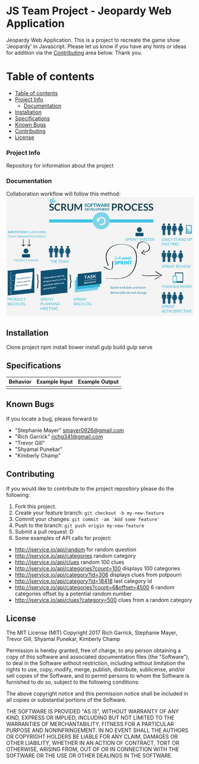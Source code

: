 

# JS Team Project - Jeopardy Web Application

  Jeopardy Web Application. This is a project to recreate the game show 'Jeopardy' in Javascript.  Please let us know if you have any hints or ideas for addition via the [Contributing](#contributing) area below.  Thank you.


Table of contents
=================

  * [Table of contents](#table-of-contents)
  * [Project Info](#project-info)
    * [Documentation](#documentation)
  * [Installation](#installation)
  * [Specifications](#specifications)
  * [Known Bugs](#known-bugs)
  * [Contributing](#contributing)
  * [License](#license)

### Project Info

  Repository for information about the project


### Documentation

  Collaboration workflow will follow this method:
  ![ScreenShot](/img/scrumProcess.jpg)

  


## Installation

Clone project
npm install
bower install
gulp build
gulp serve


## Specifications

| Behavior      | Example Input         | Example Output        |
| ------------- | ------------- | ------------- |
|  |  |  |

## Known Bugs

  If you locate a bug, please forward to

* "Stephanie Mayer" <smayer0926@gmail.com>
* "Rich Garrick" <richg341@gmail.com>
* "Trevor Gill"
* "Shyamal Punekar"
* "Kimberly Champ"

## Contributing

If you would like to contribute to the project repository please do the following:

1. Fork this project.
2. Create your feature branch: `git checkout -b my-new-feature`
3. Commit your changes: `git commit -am 'Add some feature'`
4. Push to the branch: `git push origin my-new-feature`
5. Submit a pull request :D
6. Some examples of API calls for project:
  *  http://jservice.io/api/random for random question
  *  http://jservice.io/api/categories random category
  *  http://jservice.io/api/clues random 100 clues
  *  http://jservice.io/api/categories?count=100 displays 100 categories
  *  http://jservice.io/api/category?id=306 displays clues from potpourri
  *  http://jservice.io/api/category?id=18418 last category id
  *  http://jservice.io/api/categories?count=6&offset=4500 6 random categories offset by a potential random number
  *  http://jservice.io/api/clues?category=500 clues from a random category


## License
The MIT License (MIT)
Copyright 2017 Rich Garrick, Stephanie Mayer, Trevor Gill, Shyamal Punekar, Kimberly Champ

Permission is hereby granted, free of charge, to any person obtaining a copy of this software and associated documentation files (the "Software"), to deal in the Software without restriction, including without limitation the rights to use, copy, modify, merge, publish, distribute, sublicense, and/or sell copies of the Software, and to permit persons to whom the Software is furnished to do so, subject to the following conditions:

The above copyright notice and this permission notice shall be included in all copies or substantial portions of the Software.

THE SOFTWARE IS PROVIDED "AS IS", WITHOUT WARRANTY OF ANY KIND, EXPRESS OR IMPLIED, INCLUDING BUT NOT LIMITED TO THE WARRANTIES OF MERCHANTABILITY, FITNESS FOR A PARTICULAR PURPOSE AND NONINFRINGEMENT. IN NO EVENT SHALL THE AUTHORS OR COPYRIGHT HOLDERS BE LIABLE FOR ANY CLAIM, DAMAGES OR OTHER LIABILITY, WHETHER IN AN ACTION OF CONTRACT, TORT OR OTHERWISE, ARISING FROM, OUT OF OR IN CONNECTION WITH THE SOFTWARE OR THE USE OR OTHER DEALINGS IN THE SOFTWARE.
